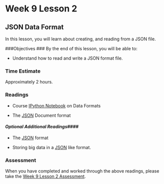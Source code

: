 # Week 9 Lesson 2 #
## JSON Data Format ##

In this lesson, you will learn about creating, and reading from a JSON file.

###Objectives ###
By the end of this lesson, you will be able to:

- Understand how to read and write a JSON format file.


### Time Estimate ###

Approximately 2 hours.

### Readings ####

- Course [IPython Notebook](notebooks/json-dataformats.ipynb) on Data Formats

- The [JSON](https://en.wikipedia.org/wiki/JSON) Document format

#### *Optional Additional Readings*####

- The [JSON](http://json.org/) format

- Storing big data in a [JSON](http://smallworldbigdata.com/tag/json/) like format.

### Assessment ###

When you have completed and worked through the above readings, please take the [Week 9 Lesson 2 Assessment](https://learn.illinois.edu/mod/quiz/).
